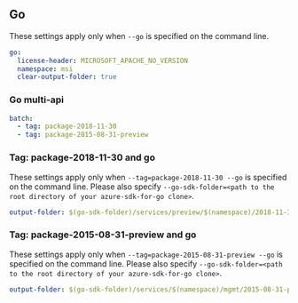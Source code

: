 ## Go

These settings apply only when `--go` is specified on the command line.

``` yaml $(go)
go:
  license-header: MICROSOFT_APACHE_NO_VERSION
  namespace: msi
  clear-output-folder: true
```

### Go multi-api

``` yaml $(go) && $(multiapi)
batch:
  - tag: package-2018-11-30
  - tag: package-2015-08-31-preview
```

### Tag: package-2018-11-30 and go

These settings apply only when `--tag=package-2018-11-30 --go` is specified on the command line.
Please also specify `--go-sdk-folder=<path to the root directory of your azure-sdk-for-go clone>`.

``` yaml $(tag) == 'package-2018-11-30' && $(go)
output-folder: $(go-sdk-folder)/services/preview/$(namespace)/2018-11-30/$(namespace)
```

### Tag: package-2015-08-31-preview and go

These settings apply only when `--tag=package-2015-08-31-preview --go` is specified on the command line.
Please also specify `--go-sdk-folder=<path to the root directory of your azure-sdk-for-go clone>`.

``` yaml $(tag) == 'package-2015-08-31-preview' && $(go)
output-folder: $(go-sdk-folder)/services/$(namespace)/mgmt/2015-08-31-preview/$(namespace)
```